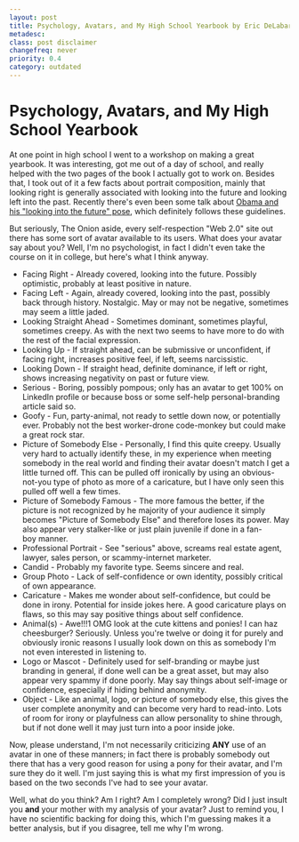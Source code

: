 ```yaml
---
layout: post
title: Psychology, Avatars, and My High School Yearbook by Eric DeLabar
metadesc: 
class: post disclaimer
changefreq: never
priority: 0.4
category: outdated
---
```

<h1>Psychology, Avatars, and My High School Yearbook</h1>
<p>At one point in high school I went to a workshop on making a great yearbook.  It was interesting, got me out of a day of school, and really helped with the two pages of the book I actually got to work on.  Besides that, I took out of it a few facts about portrait composition, mainly that looking right is generally associated with looking into the future and looking left into the past.  Recently there's even been some talk about <a href="http://www.theonion.com/content/news/obama_practices_looking_off_into">Obama and his "looking into the future" pose</a>, which definitely follows these&nbsp;guidelines.</p>
<p>But seriously, The Onion aside, every self-respection "Web 2.0" site out there has some sort of avatar available to its users.  What does your avatar say about you?  Well, I'm no psychologist, in fact I didn't even take the course on it in college, but here's what I think&nbsp;anyway.</p>
<ul>
	<li>Facing Right - Already covered, looking into the future.  Possibly optimistic, probably at least positive in&nbsp;nature.</li>
	<li>Facing Left - Again, already covered, looking into the past, possibly back through history.  Nostalgic.  May or may not be negative, sometimes may seem a little&nbsp;jaded.</li>
	<li>Looking Straight Ahead - Sometimes dominant, sometimes playful, sometimes creepy.  As with the next two seems to have more to do with the rest of the facial&nbsp;expression.</li>
	<li>Looking Up - If straight ahead, can be submissive or unconfident, if facing right, increases positive feel, if left, seems&nbsp;narcissistic.</li>
	<li>Looking Down - If straight head, definite dominance, if left or right, shows increasing negativity on past or future&nbsp;view.</li>
	<li>Serious - Boring, possibly pompous; only has an avatar to get 100% on LinkedIn profile or because boss or some self-help personal-branding article said&nbsp;so.</li>
	<li>Goofy - Fun, party-animal, not ready to settle down now, or potentially ever.  Probably not the best worker-drone code-monkey but could make a great rock&nbsp;star.</li>
	<li>Picture of Somebody Else - Personally, I find this quite creepy.   Usually very hard to actually identify these, in my experience when meeting somebody in the real world and finding their avatar doesn't match I get a little turned off.  This can be pulled off ironically by using an obvious-not-you type of photo as more of a caricature, but I have only seen this pulled off well a few&nbsp;times.</li>
	<li>Picture of Somebody Famous - The more famous the better, if the picture is not recognized by he majority of your audience it simply becomes "Picture of Somebody Else" and therefore loses its power.  May also appear very stalker-like or just plain juvenile if done in a fan-boy&nbsp;manner.</li>
	<li>Professional Portrait - See "serious" above, screams real estate agent, lawyer, sales person, or scammy-internet&nbsp;marketer.</li>
	<li>Candid - Probably my favorite type.  Seems sincere and&nbsp;real.</li>
	<li>Group Photo - Lack of self-confidence or own identity, possibly critical of own&nbsp;appearance.</li>
	<li>Caricature - Makes me wonder about self-confidence, but could be done in irony.  Potential for inside jokes here.  A good caricature plays on flaws, so this may say positive things about self&nbsp;confidence.</li>
	<li>Animal(s) - Awe!!!1  <span class="caps">OMG</span> look at the cute kittens and ponies! I can haz cheesburger?  Seriously.  Unless you're twelve or doing it for purely and obviously ironic reasons I usually look down on this as somebody I'm not even interested in listening&nbsp;to.</li>
	<li>Logo or Mascot - Definitely used for self-branding or maybe just branding in general, if done well can be a great asset, but may also appear very spammy if done poorly.  May say things about self-image or confidence, especially if hiding behind&nbsp;anonymity.</li>
	<li>Object - Like an animal, logo, or picture of somebody else, this gives the user complete anonymity and can become very hard to read-into.  Lots of room for irony or playfulness can allow personality to shine through, but if not done well it may just turn into a poor inside&nbsp;joke.</li>
</ul>
<p>Now, please understand, I'm not necessarily criticizing <strong><span class="caps">ANY</span></strong> use of an avatar in one of these manners; in fact there is probably somebody out there that has a very good reason for using a pony for their avatar, and I'm sure they do it well.  I'm just saying this is what my first impression of you is based on the two seconds I've had to see your&nbsp;avatar.</p>
<p>Well, what do you think?  Am I right?  Am I completely wrong?  Did I just insult you <strong>and</strong> your mother with my analysis of your avatar?  Just to remind you, I have no scientific backing for doing this, which I'm guessing makes it a better analysis, but if you disagree, tell me why I'm&nbsp;wrong.</p>